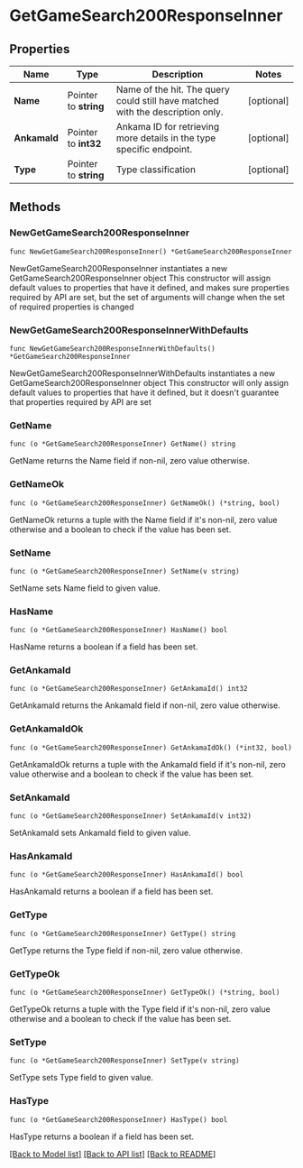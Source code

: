 # GetGameSearch200ResponseInner

## Properties

Name | Type | Description | Notes
------------ | ------------- | ------------- | -------------
**Name** | Pointer to **string** | Name of the hit. The query could still have matched with the description only. | [optional] 
**AnkamaId** | Pointer to **int32** | Ankama ID for retrieving more details in the type specific endpoint. | [optional] 
**Type** | Pointer to **string** | Type classification | [optional] 

## Methods

### NewGetGameSearch200ResponseInner

`func NewGetGameSearch200ResponseInner() *GetGameSearch200ResponseInner`

NewGetGameSearch200ResponseInner instantiates a new GetGameSearch200ResponseInner object
This constructor will assign default values to properties that have it defined,
and makes sure properties required by API are set, but the set of arguments
will change when the set of required properties is changed

### NewGetGameSearch200ResponseInnerWithDefaults

`func NewGetGameSearch200ResponseInnerWithDefaults() *GetGameSearch200ResponseInner`

NewGetGameSearch200ResponseInnerWithDefaults instantiates a new GetGameSearch200ResponseInner object
This constructor will only assign default values to properties that have it defined,
but it doesn't guarantee that properties required by API are set

### GetName

`func (o *GetGameSearch200ResponseInner) GetName() string`

GetName returns the Name field if non-nil, zero value otherwise.

### GetNameOk

`func (o *GetGameSearch200ResponseInner) GetNameOk() (*string, bool)`

GetNameOk returns a tuple with the Name field if it's non-nil, zero value otherwise
and a boolean to check if the value has been set.

### SetName

`func (o *GetGameSearch200ResponseInner) SetName(v string)`

SetName sets Name field to given value.

### HasName

`func (o *GetGameSearch200ResponseInner) HasName() bool`

HasName returns a boolean if a field has been set.

### GetAnkamaId

`func (o *GetGameSearch200ResponseInner) GetAnkamaId() int32`

GetAnkamaId returns the AnkamaId field if non-nil, zero value otherwise.

### GetAnkamaIdOk

`func (o *GetGameSearch200ResponseInner) GetAnkamaIdOk() (*int32, bool)`

GetAnkamaIdOk returns a tuple with the AnkamaId field if it's non-nil, zero value otherwise
and a boolean to check if the value has been set.

### SetAnkamaId

`func (o *GetGameSearch200ResponseInner) SetAnkamaId(v int32)`

SetAnkamaId sets AnkamaId field to given value.

### HasAnkamaId

`func (o *GetGameSearch200ResponseInner) HasAnkamaId() bool`

HasAnkamaId returns a boolean if a field has been set.

### GetType

`func (o *GetGameSearch200ResponseInner) GetType() string`

GetType returns the Type field if non-nil, zero value otherwise.

### GetTypeOk

`func (o *GetGameSearch200ResponseInner) GetTypeOk() (*string, bool)`

GetTypeOk returns a tuple with the Type field if it's non-nil, zero value otherwise
and a boolean to check if the value has been set.

### SetType

`func (o *GetGameSearch200ResponseInner) SetType(v string)`

SetType sets Type field to given value.

### HasType

`func (o *GetGameSearch200ResponseInner) HasType() bool`

HasType returns a boolean if a field has been set.


[[Back to Model list]](../README.md#documentation-for-models) [[Back to API list]](../README.md#documentation-for-api-endpoints) [[Back to README]](../README.md)


